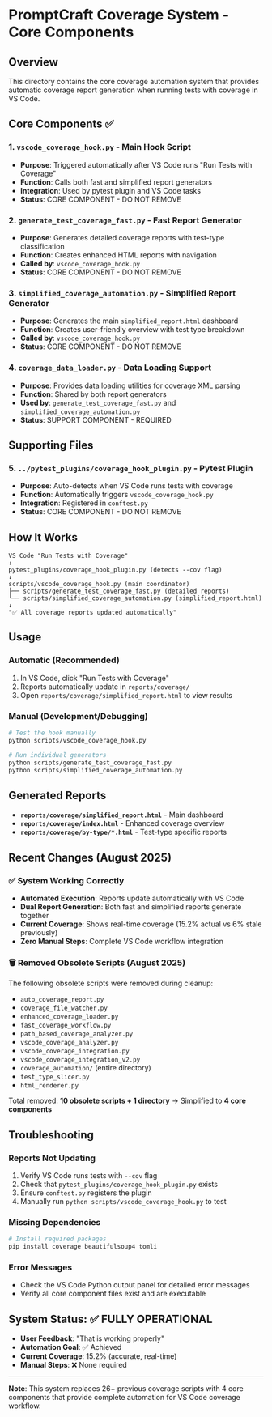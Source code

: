 # PromptCraft Coverage System - Core Components

## Overview

This directory contains the core coverage automation system that provides automatic coverage
report generation when running tests with coverage in VS Code.

## Core Components ✅

### 1. `vscode_coverage_hook.py` - Main Hook Script

- **Purpose**: Triggered automatically after VS Code runs "Run Tests with Coverage"
- **Function**: Calls both fast and simplified report generators
- **Integration**: Used by pytest plugin and VS Code tasks
- **Status**: CORE COMPONENT - DO NOT REMOVE

### 2. `generate_test_coverage_fast.py` - Fast Report Generator

- **Purpose**: Generates detailed coverage reports with test-type classification
- **Function**: Creates enhanced HTML reports with navigation
- **Called by**: `vscode_coverage_hook.py`
- **Status**: CORE COMPONENT - DO NOT REMOVE

### 3. `simplified_coverage_automation.py` - Simplified Report Generator

- **Purpose**: Generates the main `simplified_report.html` dashboard
- **Function**: Creates user-friendly overview with test type breakdown
- **Called by**: `vscode_coverage_hook.py`
- **Status**: CORE COMPONENT - DO NOT REMOVE

### 4. `coverage_data_loader.py` - Data Loading Support

- **Purpose**: Provides data loading utilities for coverage XML parsing
- **Function**: Shared by both report generators
- **Used by**: `generate_test_coverage_fast.py` and `simplified_coverage_automation.py`
- **Status**: SUPPORT COMPONENT - REQUIRED

## Supporting Files

### 5. `../pytest_plugins/coverage_hook_plugin.py` - Pytest Plugin

- **Purpose**: Auto-detects when VS Code runs tests with coverage
- **Function**: Automatically triggers `vscode_coverage_hook.py`
- **Integration**: Registered in `conftest.py`
- **Status**: CORE COMPONENT - DO NOT REMOVE

## How It Works

```text
VS Code "Run Tests with Coverage"
↓
pytest_plugins/coverage_hook_plugin.py (detects --cov flag)
↓
scripts/vscode_coverage_hook.py (main coordinator)
├── scripts/generate_test_coverage_fast.py (detailed reports)
└── scripts/simplified_coverage_automation.py (simplified_report.html)
↓
"✅ All coverage reports updated automatically"
```

## Usage

### Automatic (Recommended)

1. In VS Code, click "Run Tests with Coverage"
2. Reports automatically update in `reports/coverage/`
3. Open `reports/coverage/simplified_report.html` to view results

### Manual (Development/Debugging)

```bash
# Test the hook manually
python scripts/vscode_coverage_hook.py

# Run individual generators
python scripts/generate_test_coverage_fast.py
python scripts/simplified_coverage_automation.py
```

## Generated Reports

- **`reports/coverage/simplified_report.html`** - Main dashboard
- **`reports/coverage/index.html`** - Enhanced coverage overview
- **`reports/coverage/by-type/*.html`** - Test-type specific reports

## Recent Changes (August 2025)

### ✅ System Working Correctly

- **Automated Execution**: Reports update automatically with VS Code
- **Dual Report Generation**: Both fast and simplified reports generate together
- **Current Coverage**: Shows real-time coverage (15.2% actual vs 6% stale previously)
- **Zero Manual Steps**: Complete VS Code workflow integration

### 🗑️ Removed Obsolete Scripts (August 2025)

The following obsolete scripts were removed during cleanup:

- `auto_coverage_report.py`
- `coverage_file_watcher.py`
- `enhanced_coverage_loader.py`
- `fast_coverage_workflow.py`
- `path_based_coverage_analyzer.py`
- `vscode_coverage_analyzer.py`
- `vscode_coverage_integration.py`
- `vscode_coverage_integration_v2.py`
- `coverage_automation/` (entire directory)
- `test_type_slicer.py`
- `html_renderer.py`

Total removed: **10 obsolete scripts + 1 directory** → Simplified to **4 core components**

## Troubleshooting

### Reports Not Updating

1. Verify VS Code runs tests with `--cov` flag
2. Check that `pytest_plugins/coverage_hook_plugin.py` exists
3. Ensure `conftest.py` registers the plugin
4. Manually run `python scripts/vscode_coverage_hook.py` to test

### Missing Dependencies

```bash
# Install required packages
pip install coverage beautifulsoup4 tomli
```

### Error Messages

- Check the VS Code Python output panel for detailed error messages
- Verify all core component files exist and are executable

## System Status: ✅ FULLY OPERATIONAL

- **User Feedback**: "That is working properly"
- **Automation Goal**: ✅ Achieved
- **Current Coverage**: 15.2% (accurate, real-time)
- **Manual Steps**: ❌ None required

---

**Note**: This system replaces 26+ previous coverage scripts with 4 core components
that provide complete automation for VS Code coverage workflow.
